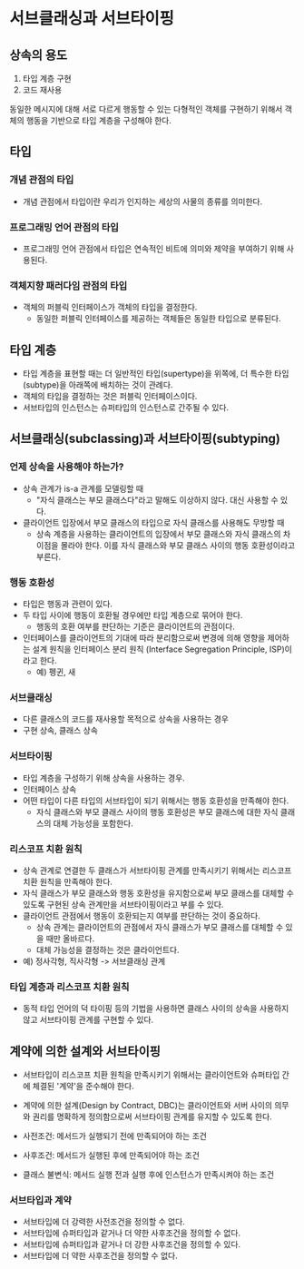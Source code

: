 # 서브클래싱과 서브타이핑

## 상속의 용도

1. 타입 계층 구현
2. 코드 재사용

동일한 메시지에 대해 서로 다르게 행동할 수 있는 다형적인 객체를 구현하기 위해서 객체의 행동을 기반으로 타입 계층을 구성해야 한다.

## 타입

### 개념 관점의 타입

- 개념 관점에서 타입이란 우리가 인지하는 세상의 사물의 종류를 의미한다.

### 프로그래밍 언어 관점의 타입

- 프로그래밍 언어 관점에서 타입은 연속적인 비트에 의미와 제약을 부여하기 위해 사용된다.

### 객체지향 패러다임 관점의 타입

- 객체의 퍼블릭 인터페이스가 객체의 타입을 결정한다.
  - 동일한 퍼블릭 인터페이스를 제공하는 객체들은 동일한 타입으로 분류된다.

## 타입 계층

- 타입 계층을 표현할 때는 더 일반적인 타입(supertype)을 위쪽에, 더 특수한 타입(subtype)을 아래쪽에 배치하는 것이 관례다.
- 객체의 타입을 결정하는 것은 퍼블릭 인터페이스이다.
- 서브타입의 인스턴스는 슈퍼타입의 인스턴스로 간주될 수 있다.

## 서브클래싱(subclassing)과 서브타이핑(subtyping)

### 언제 상속을 사용해야 하는가?

- 상속 관계가 is-a 관계를 모델링할 때
  - "자식 클래스는 부모 클래스다"라고 말해도 이상하지 않다. 대신 사용할 수 있다.
- 클라이언트 입장에서 부모 클래스의 타입으로 자식 클래스를 사용해도 무방할 때
  - 상속 계층을 사용하는 클라이언트의 입장에서 부모 클래스와 자식 클래스의 차이점을 몰라야 한다. 이를 자식 클래스와 부모 클래스 사이의 행동 호환성이라고 부른다.

### 행동 호환성

- 타입은 행동과 관련이 있다.
- 두 타입 사이에 행동이 호환될 경우에만 타입 계층으로 묶어야 한다.
  - 행동의 호환 여부를 판단하는 기준은 클라이언트의 관점이다.
- 인터페이스를 클라이언트의 기대에 따라 분리함으로써 변경에 의해 영향을 제어하는 설계 원칙을 인터페이스 분리 원칙 (Interface Segregation Principle, ISP)이라고 한다.
  - 예) 펭귄, 새

### 서브클래싱

- 다른 클래스의 코드를 재사용할 목적으로 상속을 사용하는 경우
- 구현 상속, 클래스 상속

### 서브타이핑

- 타입 계층을 구성하기 위해 상속을 사용하는 경우.
- 인터페이스 상속
- 어떤 타입이 다른 타입의 서브타입이 되기 위해서는 행동 호환성을 만족해야 한다.
  - 자식 클래스와 부모 클래스 사이의 행동 호환성은 부모 클래스에 대한 자식 클래스의 대체 가능성을 포함한다.

### 리스코프 치환 원칙

- 상속 관계로 연결한 두 클래스가 서브타이핑 관계를 만족시키기 위해서는 리스코프 치환 원칙을 만족해야 한다.
- 자식 클래스가 부모 클래스와 행동 호환성을 유지함으로써 부모 클래스를 대체할 수 있도록 구현된 상속 관계만을 서브타이핑이라고 부를 수 있다.
- 클라이언트 관점에서 행동이 호환되는지 여부를 판단하는 것이 중요하다.
  - 상속 관계는 클라이언트의 관점에서 자식 클래스가 부모 클래스를 대체할 수 있을 때만 올바르다.
  - 대체 가능성을 결정하는 것은 클라이언트다.
- 예) 정사각형, 직사각형 -> 서브클래싱 관계

### 타입 계층과 리스코프 치환 원칙

- 동적 타입 언어의 덕 타이핑 등의 기법을 사용하면 클래스 사이의 상속을 사용하지 않고 서브타이핑 관계를 구현할 수 있다.

## 계약에 의한 설계와 서브타이핑

- 서브타입이 리스코프 치환 원칙을 만족시키기 위해서는 클라이언트와 슈퍼타입 간에 체결된 '계약'을 준수해야 한다.
- 계약에 의한 설계(Design by Contract, DBC)는 클라이언트와 서버 사이의 의무와 권리를 명확하게 정의함으로써 서브타이핑 관계를 유지할 수 있도록 한다.

- 사전조건: 메서드가 실행되기 전에 만족되어야 하는 조건
- 사후조건: 메서드가 실행된 후에 만족되어야 하는 조건
- 클래스 불변식: 메서드 실행 전과 실행 후에 인스턴스가 만족시켜야 하는 조건

### 서브타입과 계약

- 서브타입에 더 강력한 사전조건을 정의할 수 없다.
- 서브타입에 슈퍼타입과 같거나 더 약한 사후조건을 정의할 수 없다.
- 서브타입에 슈퍼타입과 같거나 더 강한 사후조건을 정의할 수 있다.
- 서브타입에 더 약한 사후조건을 정의할 수 없다.
